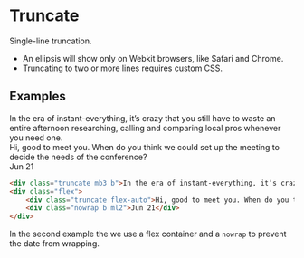 # Truncate

Single-line truncation.

* An ellipsis will show only on Webkit browsers, like Safari and Chrome.
* Truncating to two or more lines requires custom CSS.

## Examples

<div class="pa3 ba b-gray-300 mb4">
    <div class="truncate mb3 b">In the era of instant-everything, it’s crazy that you still have to waste an entire afternoon researching, calling and comparing local pros whenever you need one.</div>
    <div class="flex">
        <div class="truncate flex-auto">Hi, good to meet you. When do you think we could set up the meeting to decide the needs of the conference?</div>
        <div class="nowrap b ml2">Jun 21</div>
    </div>
</div>

```html
<div class="truncate mb3 b">In the era of instant-everything, it’s crazy that you still have to waste an entire afternoon researching, calling and comparing local pros whenever you need one.</div>
<div class="flex">
    <div class="truncate flex-auto">Hi, good to meet you. When do you think we could set up the meeting to decide the needs of the conference?</div>
    <div class="nowrap b ml2">Jun 21</div>
</div>
```

In the second example the we use a flex container and a `nowrap` to prevent the date from wrapping.
